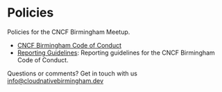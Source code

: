 Policies
========

Policies for the CNCF Birmingham Meetup. 

* [CNCF Birmingham Code of Conduct](code_of_conduct.md)
* [Reporting Guidelines](reporting_guidelines.md): Reporting guidelines for the CNCF Birmingham Code of 
Conduct.

Questions or comments? Get in touch with us [info@cloudnativebirmingham.dev](mailto:info@cloudnativebirmingham.dev])
